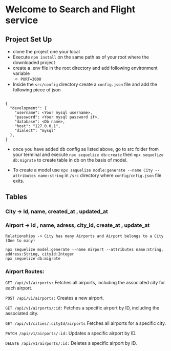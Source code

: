 # Welcome to Search and Flight service

## Project Set Up
- clone the project one your local
- Execute `npm install` on the same path as of your root where the downloaded project
- create a .env file in the root directory and add following environment variable
    - `PORT=3000`
- Inside the `src/config` directory create a `config.json` file and add the following piece of json

```

{
  "development": {
    "username": <Your mysql username>,
    "password": <Your mysql password if>,
    "database": <Db name>,
    "host": "127.0.0.1",
    "dialect": "mysql"
  },
}
```
- once you have added db config as listed above, go to src folder from your terminal and execute `npx sequelize db:create` then `npx sequelize db:migrate` to create table in db on the basis of model.

- To create a model use `npx sequelize modle:generate --name City --attributes name:string` in `/src` directory where `config/cnfig.json` file exits.

## Tables
### City -> Id, name, created_at , updated_at
### Airport -> id , name, adress, city_id, create_at , update_at 
    Relationships -> City has many Airports and Airport belongs to a City (One to many)

```
npx sequelize model:generate --name Airport --attributes name:String, address:String, cityId:Integer
npx sequelize db:migrate
```
### Airport Routes:
`GET /api/v1/airports:` Fetches all airports, including the associated city for each airport.

`POST /api/v1/airports:` Creates a new airport.

`GET /api/v1/airports/:id:` Fetches a specific airport by ID, including the associated city.

`GET /api/v1/cities/:cityId/airports` Fetches all airports for a specific city.

`PATCH /api/v1/airports/:id:` Updates a specific airport by ID.

`DELETE /api/v1/airports/:id:` Deletes a specific airport by ID.

